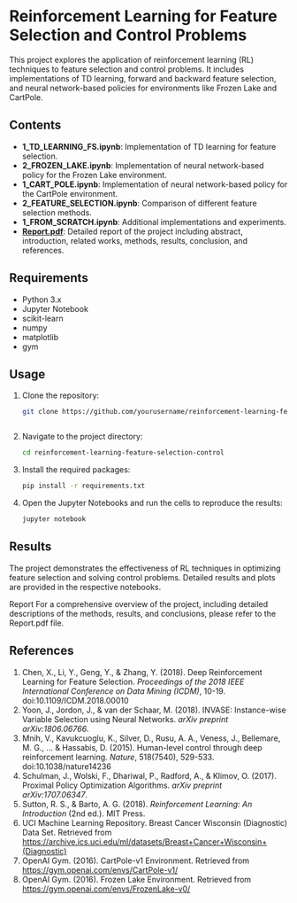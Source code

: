 # Reinforcement Learning for Feature Selection and Control Problems

This project explores the application of reinforcement learning (RL) techniques to feature selection and control problems. It includes implementations of TD learning, forward and backward feature selection, and neural network-based policies for environments like Frozen Lake and CartPole.

## Contents

- **1_TD_LEARNING_FS.ipynb**: Implementation of TD learning for feature selection.
- **2_FROZEN_LAKE.ipynb**: Implementation of neural network-based policy for the Frozen Lake environment.
- **1_CART_POLE.ipynb**: Implementation of neural network-based policy for the CartPole environment.
- **2_FEATURE_SELECTION.ipynb**: Comparison of different feature selection methods.
- **1_FROM_SCRATCH.ipynb**: Additional implementations and experiments.
- **[Report.pdf](./Report.pdf)**: Detailed report of the project including abstract, introduction, related works, methods, results, conclusion, and references.


## Requirements

- Python 3.x
- Jupyter Notebook
- scikit-learn
- numpy
- matplotlib
- gym

## Usage

1. Clone the repository:
   ```bash
   git clone https://github.com/yourusername/reinforcement-learning-feature-selection-control.git

   

2. Navigate to the project directory:
   ```bash
   cd reinforcement-learning-feature-selection-control
   ```

3. Install the required packages:
   ```bash
   pip install -r requirements.txt
   ```

4. Open the Jupyter Notebooks and run the cells to reproduce the results:
   ```bash
   jupyter notebook
   ```

## Results

The project demonstrates the effectiveness of RL techniques in optimizing feature selection and solving control problems. Detailed results and plots are provided in the respective notebooks.

Report
For a comprehensive overview of the project, including detailed descriptions of the methods, results, and conclusions, please refer to the Report.pdf file.

## References

1. Chen, X., Li, Y., Geng, Y., & Zhang, Y. (2018). Deep Reinforcement Learning for Feature Selection. *Proceedings of the 2018 IEEE International Conference on Data Mining (ICDM)*, 10-19. doi:10.1109/ICDM.2018.00010
2. Yoon, J., Jordon, J., & van der Schaar, M. (2018). INVASE: Instance-wise Variable Selection using Neural Networks. *arXiv preprint arXiv:1806.06766*.
3. Mnih, V., Kavukcuoglu, K., Silver, D., Rusu, A. A., Veness, J., Bellemare, M. G., ... & Hassabis, D. (2015). Human-level control through deep reinforcement learning. *Nature*, 518(7540), 529-533. doi:10.1038/nature14236
4. Schulman, J., Wolski, F., Dhariwal, P., Radford, A., & Klimov, O. (2017). Proximal Policy Optimization Algorithms. *arXiv preprint arXiv:1707.06347*.
5. Sutton, R. S., & Barto, A. G. (2018). *Reinforcement Learning: An Introduction* (2nd ed.). MIT Press.
6. UCI Machine Learning Repository. Breast Cancer Wisconsin (Diagnostic) Data Set. Retrieved from https://archive.ics.uci.edu/ml/datasets/Breast+Cancer+Wisconsin+(Diagnostic)
7. OpenAI Gym. (2016). CartPole-v1 Environment. Retrieved from https://gym.openai.com/envs/CartPole-v1/
8. OpenAI Gym. (2016). Frozen Lake Environment. Retrieved from https://gym.openai.com/envs/FrozenLake-v0/
